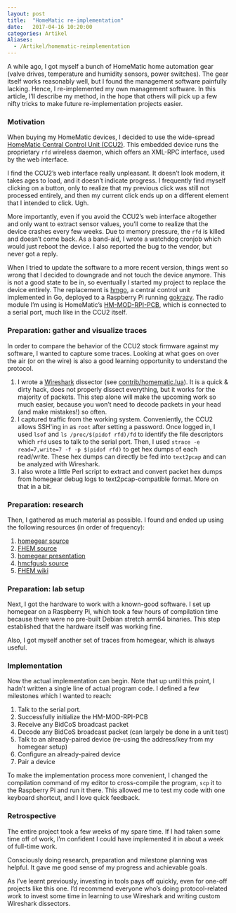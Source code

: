 ```yaml
---
layout: post
title:  "HomeMatic re-implementation"
date:   2017-04-16 10:20:00
categories: Artikel
Aliases:
  - /Artikel/homematic-reimplementation
---
```


<p>
A while ago, I got myself a bunch of HomeMatic home automation gear (valve drives, temperature and humidity sensors, power switches). The gear itself works reasonably well, but I found the management software painfully lacking. Hence, I re-implemented my own management software. In this article, I’ll describe my method, in the hope that others will pick up a few nifty tricks to make future re-implementation projects easier.
</p>

<h3>Motivation</h3>

<p>
When buying my HomeMatic devices, I decided to use the wide-spread <a href="http://www.eq-3.com/products/homematic/control-units-and-gateways/homematic-central-control-unit-ccu2.html">HomeMatic Central Control Unit (CCU2)</a>. This embedded device runs the proprietary <code>rfd</code> wireless daemon, which offers an XML-RPC interface, used by the web interface.
</p>

<p>
I find the CCU2’s web interface really unpleasant. It doesn’t look modern, it takes ages to load, and it doesn’t indicate progress. I frequently find myself clicking on a button, only to realize that my previous click was still not processed entirely, and then my current click ends up on a different element that I intended to click. Ugh.
</p>

<p>
More importantly, even if you avoid the CCU2’s web interface altogether and only want to extract sensor values, you’ll come to realize that the device crashes every few weeks. Due to memory pressure, the <code>rfd</code> is killed and doesn’t come back. As a band-aid, I wrote a watchdog cronjob which would just reboot the device. I also reported the bug to the vendor, but never got a reply.
</p>

<p>
When I tried to update the software to a more recent version, things went so wrong that I decided to downgrade and not touch the device anymore. This is not a good state to be in, so eventually I started my project to replace the device entirely. The replacement is <a href="https://github.com/stapelberg/hmgo">hmgo</a>, a central control unit implemented in Go, deployed to a Raspberry Pi running <a href="https://gokrazy.github.io/">gokrazy</a>. The radio module I’m using is HomeMatic’s <a href="https://www.elv.de/homematic-funkmodul-fuer-raspberry-pi-bausatz.html">HM-MOD-RPI-PCB</a>, which is connected to a serial port, much like in the CCU2 itself.
</p>

<h3>Preparation: gather and visualize traces</h3>

<p>
In order to compare the behavior of the CCU2 stock firmware against my software, I wanted to capture some traces. Looking at what goes on over the air (or on the wire) is also a good learning opportunity to understand the protocol.
</p>

<ol>
<li>I wrote a <a href="https://www.wireshark.org">Wireshark</a> dissector (see <a href="https://github.com/stapelberg/hmgo/blob/master/contrib/wireshark/homematic.lua">contrib/homematic.lua</a>). It is a quick &amp; dirty hack, does not properly dissect everything, but it works for the majority of packets. This step alone will make the upcoming work so much easier, because you won’t need to decode packets in your head (and make mistakes!) so often.</li>
<li>I captured traffic from the working system. Conveniently, the CCU2 allows SSH'ing in as <code>root</code> after setting a password. Once logged in, I used <code>lsof</code> and <code>ls /proc/$(pidof rfd)/fd</code> to identify the file descriptors which <code>rfd</code> uses to talk to the serial port. Then, I used <code>strace -e read=7,write=7 -f -p $(pidof rfd)</code> to get hex dumps of each read/write. These hex dumps can directly be fed into <code>text2pcap</code> and can be analyzed with Wireshark.</li>
<li>I also wrote a little Perl script to extract and convert packet hex dumps from homegear debug logs to text2pcap-compatible format. More on that in a bit.</li>
</ol>

<h3>Preparation: research</h3>

<p>
Then, I gathered as much material as possible. I found and ended up using the following resources (in order of frequency):
</p>
<ol>
<li><a href="https://github.com/Homegear/Homegear">homegear source</a></li>
<li><a href="https://svn.fhem.de/">FHEM source</a></li>
<li><a href="https://media.ccc.de/v/30C3_-_5444_-_en_-_saal_g_-_201312301600_-_attacking_homematic_-_sathya_-_malli">homegear presentation</a></li>
<li><a href="https://git.zerfleddert.de/cgi-bin/gitweb.cgi/hmcfgusb">hmcfgusb source</a></li>
<li><a href="https://wiki.fhem.de/wiki/Hauptseite">FHEM wiki</a></li>
</ol>

<h3>Preparation: lab setup</h3>

<p>
Next, I got the hardware to work with a known-good software. I set up homegear on a Raspberry Pi, which took a few hours of compilation time because there were no pre-built Debian stretch arm64 binaries. This step established that the hardware itself was working fine.
</p>

<p>
Also, I got myself another set of traces from homegear, which is always useful.
</p>

<h3>Implementation</h3>

<p>
Now the actual implementation can begin. Note that up until this point, I hadn’t written a single line of actual program code. I defined a few milestones which I wanted to reach:
</p>

<ol>
<li>Talk to the serial port.</li>
<li>Successfully initialize the HM-MOD-RPI-PCB</li>
<li>Receive any BidCoS broadcast packet</li>
<li>Decode any BidCoS broadcast packet (can largely be done in a unit test)</li>
<li>Talk to an already-paired device (re-using the address/key from my homegear setup)</li>
<li>Configure an already-paired device</li>
<li>Pair a device</li>
</ol>

<p>
To make the implementation process more convenient, I changed the compilation command of my editor to cross-compile the program, <code>scp</code> it to the Raspberry Pi and run it there. This allowed me to test my code with one keyboard shortcut, and I love quick feedback.
</p>

<h3>Retrospective</h3>

<p>
The entire project took a few weeks of my spare time. If I had taken some time off of work, I’m confident I could have implemented it in about a week of full-time work.
</p>

<p>
Consciously doing research, preparation and milestone planning was helpful. It gave me good sense of my progress and achievable goals.
</p>

<p>
As I’ve learnt previously, investing in tools pays off quickly, even for one-off projects like this one. I’d recommend everyone who’s doing protocol-related work to invest some time in learning to use Wireshark and writing custom Wireshark dissectors.
</p>